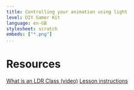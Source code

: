 ```yaml
---
title: Controlling your animation using light
level: DIY Gamer Kit
language: en-GB
stylesheet: scratch
embeds: ["*.png"]
...
```


# Resources

[What is an LDR Class (video)](https://www.youtube.com/watch?v=KYvgrjsNqv0&list=PL3qxdM6ba83Rn1qTnqwhxzf8IpF71NppC&index=9)
[Lesson instructions](http://www.techwillsaveus.com/az/wp-content/uploads/2014/09/CCLesson5_DIY_Gamer_lessonplan3.pdf)